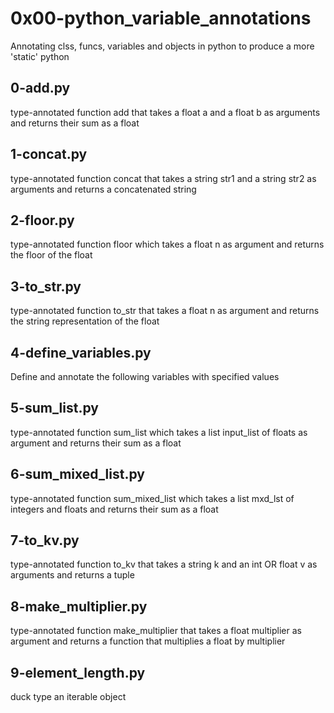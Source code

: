 # 0x00-python_variable_annotations
Annotating clss, funcs, variables and objects in python to produce a more 'static' python

## 0-add.py
type-annotated function add that takes a float a and a float b as arguments and returns their sum as a float

## 1-concat.py
type-annotated function concat that takes a string str1 and a string str2 as arguments and returns a concatenated string

## 2-floor.py
type-annotated function floor which takes a float n as argument and returns the floor of the float

## 3-to_str.py
type-annotated function to_str that takes a float n as argument and returns the string representation of the float

## 4-define_variables.py
Define and annotate the following variables with specified values

## 5-sum_list.py
type-annotated function sum_list which takes a list input_list of floats as argument and returns their sum as a float

## 6-sum_mixed_list.py
type-annotated function sum_mixed_list which takes a list mxd_lst of integers and floats and returns their sum as a float

## 7-to_kv.py
type-annotated function to_kv that takes a string k and an int OR float v as arguments and returns a tuple

## 8-make_multiplier.py
type-annotated function make_multiplier that takes a float multiplier as argument and returns a function that multiplies a float by multiplier

## 9-element_length.py
duck type an iterable object
